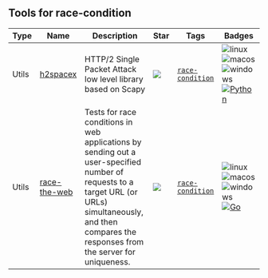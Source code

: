 
## Tools for race-condition

| Type | Name | Description | Star | Tags | Badges |
| --- | --- | --- | --- | --- | --- |
|Utils|[h2spacex](https://github.com/nxenon/h2spacex)|HTTP/2 Single Packet Attack low level library based on Scapy|![](https://img.shields.io/github/stars/nxenon/h2spacex?label=%20)|[`race-condition`](/categorize/tags/race-condition.md)|![linux](/images/linux.png)![macos](/images/apple.png)![windows](/images/windows.png)[![Python](/images/python.png)](/categorize/langs/Python.md)|
|Utils|[race-the-web](https://github.com/TheHackerDev/race-the-web)|Tests for race conditions in web applications by sending out a user-specified number of requests to a target URL (or URLs) simultaneously, and then compares the responses from the server for uniqueness.|![](https://img.shields.io/github/stars/TheHackerDev/race-the-web?label=%20)|[`race-condition`](/categorize/tags/race-condition.md)|![linux](/images/linux.png)![macos](/images/apple.png)![windows](/images/windows.png)[![Go](/images/go.png)](/categorize/langs/Go.md)|

